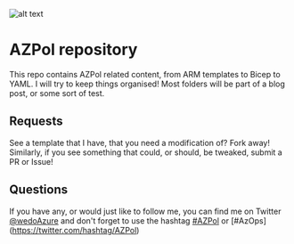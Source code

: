 ![alt text][logo]

# AZPol repository
This repo contains AZPol related content, from ARM templates to Bicep to YAML. I will try to keep things organised! Most folders will be part of a blog post, or some sort of test.

## Requests
See a template that I have, that you need a modification of? Fork away! Similarly, if you see something that could, or should, be tweaked, submit a PR or Issue!

## Questions
If you have any, or would just like to follow me, you can find me on Twitter [@wedoAzure](https://twitter.com/wedoazure) and don't forget to use the hashtag [#AZPol](https://twitter.com/hashtag/AZPol) or [#AzOps] (https://twitter.com/hashtag/AZPol)



[logo]: https://github.com/wedoazure/AZNet/raw/main/misc/wdLogo.png "WeDoAzure Logo"